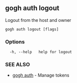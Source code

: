 ## gogh auth logout

Logout from the host and owner

```
gogh auth logout [flags]
```

### Options

```
  -h, --help   help for logout
```

### SEE ALSO

* [gogh auth](gogh_auth.md)	 - Manage tokens

